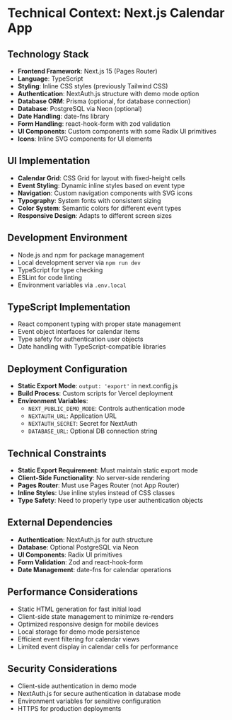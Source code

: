 # Technical Context: Next.js Calendar App

## Technology Stack
- **Frontend Framework**: Next.js 15 (Pages Router)
- **Language**: TypeScript
- **Styling**: Inline CSS styles (previously Tailwind CSS)
- **Authentication**: NextAuth.js structure with demo mode option
- **Database ORM**: Prisma (optional, for database connection)
- **Database**: PostgreSQL via Neon (optional)
- **Date Handling**: date-fns library
- **Form Handling**: react-hook-form with zod validation
- **UI Components**: Custom components with some Radix UI primitives
- **Icons**: Inline SVG components for UI elements

## UI Implementation
- **Calendar Grid**: CSS Grid for layout with fixed-height cells
- **Event Styling**: Dynamic inline styles based on event type
- **Navigation**: Custom navigation components with SVG icons
- **Typography**: System fonts with consistent sizing
- **Color System**: Semantic colors for different event types
- **Responsive Design**: Adapts to different screen sizes

## Development Environment
- Node.js and npm for package management
- Local development server via `npm run dev`
- TypeScript for type checking
- ESLint for code linting
- Environment variables via `.env.local`

## TypeScript Implementation
- React component typing with proper state management
- Event object interfaces for calendar items
- Type safety for authentication user objects
- Date handling with TypeScript-compatible libraries

## Deployment Configuration
- **Static Export Mode**: `output: 'export'` in next.config.js
- **Build Process**: Custom scripts for Vercel deployment
- **Environment Variables**:
  - `NEXT_PUBLIC_DEMO_MODE`: Controls authentication mode
  - `NEXTAUTH_URL`: Application URL
  - `NEXTAUTH_SECRET`: Secret for NextAuth
  - `DATABASE_URL`: Optional DB connection string

## Technical Constraints
- **Static Export Requirement**: Must maintain static export mode
- **Client-Side Functionality**: No server-side rendering
- **Pages Router**: Must use Pages Router (not App Router)
- **Inline Styles**: Use inline styles instead of CSS classes
- **Type Safety**: Need to properly type user authentication objects

## External Dependencies
- **Authentication**: NextAuth.js for auth structure
- **Database**: Optional PostgreSQL via Neon
- **UI Components**: Radix UI primitives
- **Form Validation**: Zod and react-hook-form
- **Date Management**: date-fns for calendar operations

## Performance Considerations
- Static HTML generation for fast initial load
- Client-side state management to minimize re-renders
- Optimized responsive design for mobile devices
- Local storage for demo mode persistence
- Efficient event filtering for calendar views
- Limited event display in calendar cells for performance

## Security Considerations
- Client-side authentication in demo mode
- NextAuth.js for secure authentication in database mode
- Environment variables for sensitive configuration
- HTTPS for production deployments 